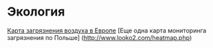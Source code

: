 # Экология

[Карта загрязнения воздуха в Европе](http://aqicn.org/map/poland/) 
[Еще одна карта мониторинга загрязнения по Польше] (http://www.looko2.com/heatmap.php)
